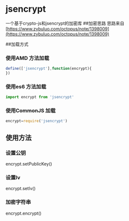 # jsencrypt
一个基于crypto-js和jsencrypt的加密库
##加密思路
思路来自[https://www.zybuluo.com/octopus/note/1398009](https://www.zybuluo.com/octopus/note/1398009)

##加载方式
### 使用AMD 方法加载
```js
define(['jsencrypt'],function(encrypt){
})
```
### 使用es6 方法加载
```js
import encrypt from 'jsencrypt'
```
### 使用CommonJS 加载
```js
encrypt=require('jsencrypt')
```
## 使用方法
### 设置公钥
encrypt.setPublicKey() 
### 设置Iv
encrypt.setIv()
### 加密字符串
encrypt.encrypt()
